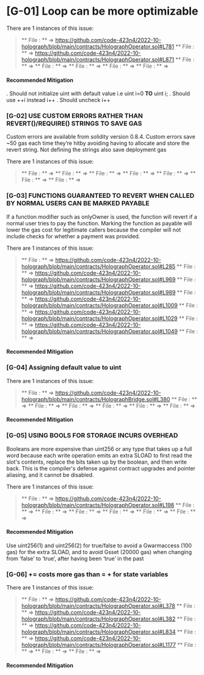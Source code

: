 # [G-01] Loop can be more optimizable

There are 1 instances of this issue:

> ** File :  **  => https://github.com/code-423n4/2022-10-holograph/blob/main/contracts/HolographOperator.sol#L781
> ** File :  **  => https://github.com/code-423n4/2022-10-holograph/blob/main/contracts/HolographOperator.sol#L871
> ** File :  **  =>
> ** File :  **  =>
> ** File :  **  =>
> ** File :  **  =>
> ** File :  **  =>

#### Recommended Mitigation
. Should not initialize uint with default value i.e uint i=0 **TO** uint i;
. Should use ++i instead i++
. Should uncheck i++





### [G-02] USE CUSTOM ERRORS RATHER THAN REVERT()/REQUIRE() STRINGS TO SAVE GAS

Custom errors are available from solidity version 0.8.4. Custom errors save ~50 gas each time they’re hitby avoiding having to allocate and store the revert string. Not defining the strings also save deployment gas 

There are 1 instances of this issue:

> ** File :  **  =>
> ** File :  **  =>
> ** File :  **  =>
> ** File :  **  =>
> ** File :  **  =>
> ** File :  **  =>
> ** File :  **  =>




### [G-03] FUNCTIONS GUARANTEED TO REVERT WHEN CALLED BY NORMAL USERS CAN BE MARKED PAYABLE

If a function modifier such as onlyOwner is used, the function will revert if a normal user tries to pay the function. Marking the function as payable will lower the gas cost for legitimate callers because the compiler will not include checks for whether a payment was provided. 

There are 1 instances of this issue:

> ** File :  **  => https://github.com/code-423n4/2022-10-holograph/blob/main/contracts/HolographOperator.sol#L285
> ** File :  **  => https://github.com/code-423n4/2022-10-holograph/blob/main/contracts/HolographOperator.sol#L969
> ** File :  **  => https://github.com/code-423n4/2022-10-holograph/blob/main/contracts/HolographOperator.sol#L989
> ** File :  **  => https://github.com/code-423n4/2022-10-holograph/blob/main/contracts/HolographOperator.sol#L1009
> ** File :  **  => https://github.com/code-423n4/2022-10-holograph/blob/main/contracts/HolographOperator.sol#L1029
> ** File :  **  => https://github.com/code-423n4/2022-10-holograph/blob/main/contracts/HolographOperator.sol#L1049
> ** File :  **  =>

#### Recommended Mitigation




### [G-04] Assigning default value to uint 

There are 1 instances of this issue:

> ** File :  **  => https://github.com/code-423n4/2022-10-holograph/blob/main/contracts/HolographBridge.sol#L380
> ** File :  **  =>
> ** File :  **  =>
> ** File :  **  =>
> ** File :  **  =>
> ** File :  **  =>
> ** File :  **  =>

#### Recommended Mitigation




### [G-05] USING BOOLS FOR STORAGE INCURS OVERHEAD

Booleans are more expensive than uint256 or any type that takes up a full word because each write operation emits an extra SLOAD to first read the slot's contents, replace the bits taken up by the boolean, and then write back. This is the compiler's defense against contract upgrades and pointer aliasing, and it cannot be disabled. 

There are 1 instances of this issue:

> ** File :  **  => https://github.com/code-423n4/2022-10-holograph/blob/main/contracts/HolographOperator.sol#L198
> ** File :  **  =>
> ** File :  **  =>
> ** File :  **  =>
> ** File :  **  =>
> ** File :  **  =>
> ** File :  **  =>

#### Recommended Mitigation

Use uint256(1) and uint256(2) for true/false to avoid a Gwarmaccess (100 gas) for the extra SLOAD, and to avoid Gsset (20000 gas) when changing from ‘false’ to ‘true’, after having been ‘true’ in the past



### [G-06] <x> += <y> costs more gas than <x> = <x> + <y> for state variables  

There are 1 instances of this issue:

> ** File :  **  => https://github.com/code-423n4/2022-10-holograph/blob/main/contracts/HolographOperator.sol#L378
> ** File :  **  => https://github.com/code-423n4/2022-10-holograph/blob/main/contracts/HolographOperator.sol#L382
> ** File :  **  => https://github.com/code-423n4/2022-10-holograph/blob/main/contracts/HolographOperator.sol#L834
> ** File :  **  => https://github.com/code-423n4/2022-10-holograph/blob/main/contracts/HolographOperator.sol#L1177
> ** File :  **  =>
> ** File :  **  =>
> ** File :  **  =>

#### Recommended Mitigation



